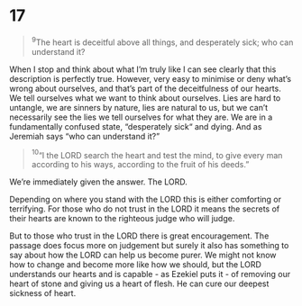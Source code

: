 # 17
>$^9$The heart is deceitful above all things,
  and desperately sick;
  who can understand it?

When I stop and think about what I’m truly like I can see clearly that this description is perfectly true. However, very easy to minimise or deny what’s wrong about ourselves, and that’s part of the deceitfulness of our hearts. We tell ourselves what we want to think about ourselves. Lies are hard to untangle, we are sinners by nature, lies are natural to us, but we can’t necessarily see the lies we tell ourselves for what they are. We are in a fundamentally confused state, “desperately sick“ and dying. And as Jeremiah says “who can understand it?”

>$^{10}$“I the LORD search the heart
  and test the mind,
  to give every man according to his ways,
  according to the fruit of his deeds.”

We’re immediately given the answer. The LORD. 

Depending on where you stand with the LORD this is either comforting or terrifying. For those who do not trust in the LORD it means the secrets of their hearts are known to the righteous judge who will judge. 

But to those who trust in the LORD there is great encouragement. The passage does focus more on judgement but surely it also has something to say about how the LORD can help us become purer.  We might not know how to change and become more like how we should, but the LORD understands our hearts and is capable - as Ezekiel puts it - of removing our heart of stone and giving us a heart of flesh. He can cure our deepest sickness of heart. 

